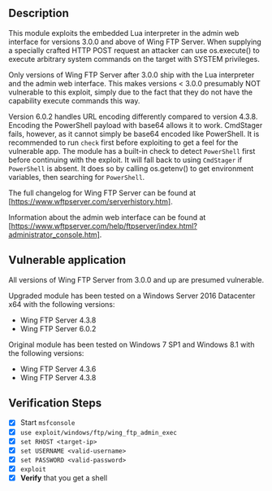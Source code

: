 ## Description ##

This module exploits the embedded Lua interpreter in the admin web interface for versions 3.0.0 and above of Wing FTP Server. When supplying a specially crafted HTTP POST request an attacker can use os.execute() to execute arbitrary system commands on the target with SYSTEM privileges.

Only versions of Wing FTP Server after 3.0.0 ship with the Lua interpreter and the admin web interface. This makes versions < 3.0.0 presumably NOT vulnerable to this exploit, simply due to the fact that they do not have the capability execute commands this way.

Version 6.0.2 handles URL encoding differently compared to version 4.3.8. Encoding the PowerShell payload with base64 allows it to work. CmdStager fails, however, as it cannot simply be base64 encoded like PowerShell. It is recommended to run `check` first before exploiting to get a feel for the vulnerable app. The module has a built-in check to detect `PowerShell` first before continuing with the exploit. It will fall back to using `CmdStager` if `PowerShell` is absent. It does so by calling os.getenv() to get environment variables, then searching for `PowerShell`.

The full changelog for Wing FTP Server can be found at [https://www.wftpserver.com/serverhistory.htm].

Information about the admin web interface can be found at [https://www.wftpserver.com/help/ftpserver/index.html?administrator_console.htm].

## Vulnerable application ##

All versions of Wing FTP Server from 3.0.0 and up are presumed vulnerable.

Upgraded module has been tested on a Windows Server 2016 Datacenter x64 with the following versions:

- Wing FTP Server 4.3.8
- Wing FTP Server 6.0.2

Original module has been tested on Windows 7 SP1 and Windows 8.1 with the following versions:

- Wing FTP Server 4.3.6
- Wing FTP Server 4.3.8

## Verification Steps ##

- [x] Start `msfconsole`
- [x] `use exploit/windows/ftp/wing_ftp_admin_exec`
- [x] `set RHOST <target-ip>`
- [x] `set USERNAME <valid-username>`
- [x] `set PASSWORD <valid-password>`
- [x] `exploit`
- [x] **Verify** that you get a shell

